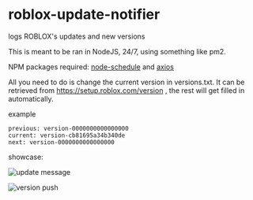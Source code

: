 # roblox-update-notifier
logs ROBLOX's updates and new versions

This is meant to be ran in NodeJS, 24/7, using something like pm2.

NPM packages required: [node-schedule](https://www.npmjs.com/package/node-schedule) and [axios](https://www.npmjs.com/package/axios)

All you need to do is change the current version in versions.txt. It can be retrieved from https://setup.roblox.com/version , the rest will get filled in automatically.

example
```
previous: version-0000000000000000
current: version-cb81695a34b340de
next: version-0000000000000000
```

showcase:

![update message](https://cdn.discordapp.com/attachments/929016243619495967/991849015136243832/update-notifier-update.png)

![version push](https://cdn.discordapp.com/attachments/929016243619495967/991849035277271130/update-notifier-push.png)
